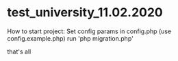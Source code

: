 # test_university_11.02.2020

How to start project:
Set config params in config.php (use config.example.php)
run 'php migration.php'

that's all
